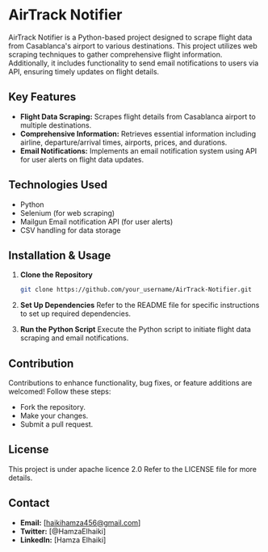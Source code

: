 # AirTrack Notifier

AirTrack Notifier is a Python-based project designed to scrape flight data from Casablanca's airport to various destinations. This project utilizes web scraping techniques to gather comprehensive flight information. Additionally, it includes functionality to send email notifications to users via API, ensuring timely updates on flight details.

## Key Features

- **Flight Data Scraping:** Scrapes flight details from Casablanca airport to multiple destinations.
- **Comprehensive Information:** Retrieves essential information including airline, departure/arrival times, airports, prices, and durations.
- **Email Notifications:** Implements an email notification system using API for user alerts on flight data updates.

## Technologies Used

- Python
- Selenium (for web scraping)
- Mailgun Email notification API (for user alerts)
- CSV handling for data storage

## Installation & Usage

1. **Clone the Repository**
    ```bash
    git clone https://github.com/your_username/AirTrack-Notifier.git
    ```

2. **Set Up Dependencies**
    Refer to the README file for specific instructions to set up required dependencies.

3. **Run the Python Script**
    Execute the Python script to initiate flight data scraping and email notifications.

## Contribution

Contributions to enhance functionality, bug fixes, or feature additions are welcomed! Follow these steps:
- Fork the repository.
- Make your changes.
- Submit a pull request.

## License

This project is under apache licence 2.0 Refer to the LICENSE file for more details.

## Contact

- **Email:** [haikihamza456@gmail.com]
- **Twitter:** [@HamzaElhaiki]
- **LinkedIn:** [Hamza Elhaiki]
